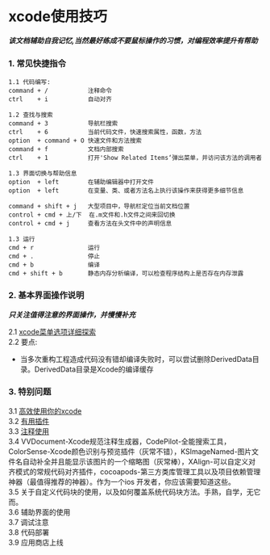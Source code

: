 # xcode使用技巧
**_该文档辅助自我记忆,当然最好练成不要鼠标操作的习惯，对编程效率提升有帮助_**
### 1. 常见快捷指令
    1.1 代码编写:
    command + /           注释命令
    ctrl    + i           自动对齐

    1.2 查找与搜索
    command + 3           导航栏搜索
    ctrl    + 6           当前代码文件，快速搜索属性，函数，方法
    option  + command + O 快速文件和方法搜索
    command + f           文档内部搜索
    ctrl    + 1           打开'Show Related Items‘弹出菜单，并访问该方法的调用者

    1.3 界面切换与帮助信息
    option  + left        在辅助编辑器中打开文件
    option  + left        在变量、类、或者方法名上执行该操作来获得更多细节信息

    command + shift + j   大型项目中，导航栏定位当前文档位置
    control + cmd + 上/下  在.m文件和.h文件之间来回切换
    control + cmd + j     查看方法在头文件中的声明信息

    1.3 运行
    cmd + r               运行
    cmd + .               停止
    cmd + b               编译
    cmd + shift + b       静态内存分析编译，可以检查程序结构上是否存在内存泄露

### 2. 基本界面操作说明
**_只关注值得注意的界面操作，并慢慢补充_**

2.1 [xcode菜单选项详细探索](http://www.cocoachina.com/ios/20151204/14480.html) <br />
2.2 要点:
* 当多次重构工程造成代码没有错却编译失败时，可以尝试删除DerivedData目录。DerivedData目录是Xcode的编译缓存

### 3. 特别问题
3.1 [高效使用你的xcode](http://www.cocoachina.com/ios/20140731/9284.html)<br />
3.2 [有用插件](http://nshipster.com/xcode-plugins/)<br />
3.3 [注释使用](http://www.raywenderlich.com/66395/documenting-in-xcode-with-headerdoc-tutorial)<br />
3.4 VVDocument-Xcode规范注释生成器，CodePilot-全能搜索工具，ColorSense-Xcode颜色识别与预览插件（灰常不错），KSImageNamed-图片文件名自动补全并且能显示该图片的一个缩略图（灰常棒），XAlign-可以自定义对齐模式的常规代码对齐插件，cocoapods-第三方类库管理工具以及项目依赖管理神器（最值得推荐的神器）。作为一个ios 开发者，你应该需要知道这些。<br />
3.5 关于自定义代码块的使用，以及如何覆盖系统代码块方法。手熟，自学，无它而。<br />
3.6 辅助界面的使用<br />
3.7 调试注意<br />
3.8 代码部署<br />
3.9 应用商店上线<br />
